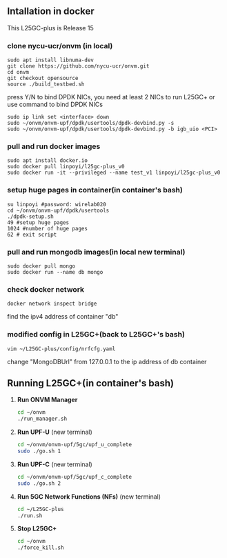 ## Intallation in docker ##

This L25GC-plus is Release 15

### clone nycu-ucr/onvm (in local)
```
sudo apt install libnuma-dev
git clone https://github.com/nycu-ucr/onvm.git
cd onvm
git checkout opensource
source ./build_testbed.sh
```
press Y/N to bind DPDK NICs, you need at least 2 NICs to run L25GC+ or use command to bind DPDK NICs

```
sudo ip link set <interface> down
sudo ~/onvm/onvm-upf/dpdk/usertools/dpdk-devbind.py -s
sudo ~/onvm/onvm-upf/dpdk/usertools/dpdk-devbind.py -b igb_uio <PCI>
```

### pull and run docker images
```
sudo apt install docker.io
sudo docker pull linpoyi/l25gc-plus_v0
sudo docker run -it --privileged --name test_v1 linpoyi/l25gc-plus_v0
```

### setup huge pages in container(in container's bash)
```
su linpoyi #password: wirelab020
cd ~/onvm/onvm-upf/dpdk/usertools
./dpdk-setup.sh
49 #setup huge pages
1024 #number of huge pages
62 # exit script
```

### pull and run mongodb images(in local new terminal)
```
sudo docker pull mongo
sudo docker run --name db mongo
```

### check docker network
```
docker network inspect bridge
```
find the ipv4 address of container "db"

### modified config in L25GC+(back to L25GC+'s bash)
```
vim ~/L25GC-plus/config/nrfcfg.yaml
```
change "MongoDBUrl" from 127.0.0.1 to the ip address of db container




## Running L25GC+(in container's bash) ##

1. **Run ONVM Manager**
    ```bash
    cd ~/onvm
    ./run_manager.sh
    ```
2. **Run UPF-U** (new terminal)
    ```bash
    cd ~/onvm/onvm-upf/5gc/upf_u_complete
    sudo ./go.sh 1
    ```
3. **Run UPF-C** (new terminal)
    ```bash
    cd ~/onvm/onvm-upf/5gc/upf_c_complete
    sudo ./go.sh 2
    ```
4. **Run 5GC Network Functions (NFs)** (new terminal)

    ```bash
    cd ~/L25GC-plus
    ./run.sh
    ```
5. **Stop L25GC+**

    ```bash
    cd ~/onvm
    ./force_kill.sh
    ```

